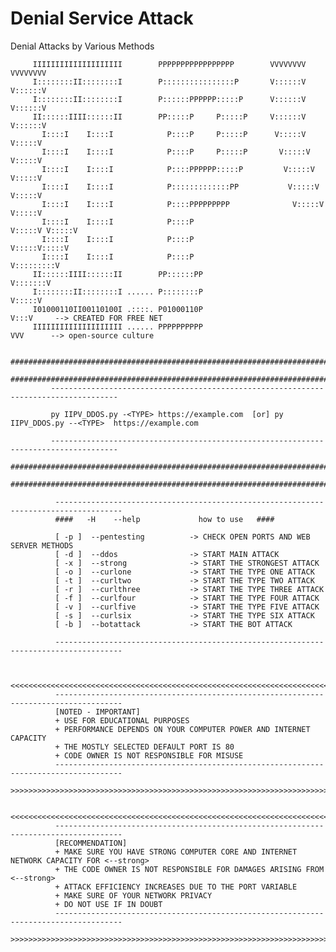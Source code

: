 # Denial Service Attack
Denial Attacks by Various Methods


              
              
         IIIIIIIIIIIIIIIIIIII        PPPPPPPPPPPPPPPPP        VVVVVVVV           VVVVVVVV
         I::::::::II::::::::I        P::::::::::::::::P       V::::::V           V::::::V
         I::::::::II::::::::I        P::::::PPPPPP:::::P      V::::::V           V::::::V
         II::::::IIII::::::II        PP:::::P     P:::::P     V::::::V           V::::::V
           I::::I    I::::I            P::::P     P:::::P      V:::::V           V:::::V 
           I::::I    I::::I            P::::P     P:::::P       V:::::V         V:::::V  
           I::::I    I::::I            P::::PPPPPP:::::P         V:::::V       V:::::V   
           I::::I    I::::I            P:::::::::::::PP           V:::::V     V:::::V    
           I::::I    I::::I            P::::PPPPPPPPP              V:::::V   V:::::V     
           I::::I    I::::I            P::::P                       V:::::V V:::::V      
           I::::I    I::::I            P::::P                        V:::::V:::::V       
           I::::I    I::::I            P::::P                         V:::::::::V        
         II::::::IIII::::::II        PP::::::PP                        V:::::::V         
         I::::::::II::::::::I ...... P::::::::P                         V:::::V          
         I01000110II00110100I .::::. P01000110P                          V:::V     --> CREATED FOR FREE NET 
         IIIIIIIIIIIIIIIIIIII ...... PPPPPPPPPP                           VVV      --> open-source culture
              
             ############################################################################################################
             ############################################################################################################
             -------------------------------------------------------------------------------------
             
             py IIPV_DDOS.py -<TYPE> https://example.com  [or] py IIPV_DDOS.py --<TYPE>  https://example.com 
    
             -------------------------------------------------------------------------------------
             ############################################################################################################
             ############################################################################################################
              
              -------------------------------------------------------------------------------------
              ####   -H    --help             how to use   ####
              
              [ -p ]  --pentesting          -> CHECK OPEN PORTS AND WEB SERVER METHODS
              [ -d ]  --ddos                -> START MAIN ATTACK
              [ -x ]  --strong              -> START THE STRONGEST ATTACK
              [ -o ]  --curlone             -> START THE TYPE ONE ATTACK
              [ -t ]  --curltwo             -> START THE TYPE TWO ATTACK
              [ -r ]  --curlthree           -> START THE TYPE THREE ATTACK
              [ -f ]  --curlfour            -> START THE TYPE FOUR ATTACK
              [ -v ]  --curlfive            -> START THE TYPE FIVE ATTACK
              [ -s ]  --curlsix             -> START THE TYPE SIX ATTACK
              [ -b ]  --botattack           -> START THE BOT ATTACK
              
              -------------------------------------------------------------------------------------
              
              
              <<<<<<<<<<<<<<<<<<<<<<<<<<<<<<<<<<<<<<<<<<<<<<<<<<<<<<<<<<<<<<<<<<<<<<<<<<<<<<<<<<<<<
              -------------------------------------------------------------------------------------
              [NOTED - IMPORTANT]
              + USE FOR EDUCATIONAL PURPOSES
              + PERFORMANCE DEPENDS ON YOUR COMPUTER POWER AND INTERNET CAPACITY
              + THE MOSTLY SELECTED DEFAULT PORT IS 80
              + CODE OWNER IS NOT RESPONSIBLE FOR MISUSE
              -------------------------------------------------------------------------------------
              >>>>>>>>>>>>>>>>>>>>>>>>>>>>>>>>>>>>>>>>>>>>>>>>>>>>>>>>>>>>>>>>>>>>>>>>>>>>>>>>>>>>>
              
              <<<<<<<<<<<<<<<<<<<<<<<<<<<<<<<<<<<<<<<<<<<<<<<<<<<<<<<<<<<<<<<<<<<<<<<<<<<<<<<<<<<<<
              -------------------------------------------------------------------------------------
              [RECOMMENDATION]
              + MAKE SURE YOU HAVE STRONG COMPUTER CORE AND INTERNET NETWORK CAPACITY FOR <--strong>
              + THE CODE OWNER IS NOT RESPONSIBLE FOR DAMAGES ARISING FROM <--strong>
              + ATTACK EFFICIENCY INCREASES DUE TO THE PORT VARIABLE
              + MAKE SURE OF YOUR NETWORK PRIVACY
              + DO NOT USE IF IN DOUBT
              -------------------------------------------------------------------------------------
              >>>>>>>>>>>>>>>>>>>>>>>>>>>>>>>>>>>>>>>>>>>>>>>>>>>>>>>>>>>>>>>>>>>>>>>>>>>>>>>>>>>>>
    
              
              
